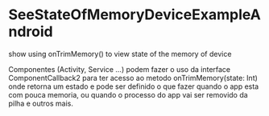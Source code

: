 # SeeStateOfMemoryDeviceExampleAndroid
show using onTrimMemory() to view state of the memory of device

Componentes (Activity, Service ...) podem fazer o uso da interface ComponentCallback2 para ter acesso ao metodo
onTrimMemory(state: Int) onde retorna um estado e pode ser definido o que fazer quando o app esta com pouca memoria, ou 
quando o processo do app vai ser removido da pilha e outros mais.
